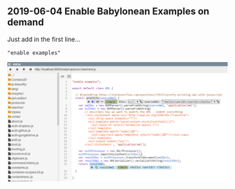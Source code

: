 ## 2019-06-04 Enable Babylonean Examples on demand


Just add in the first line...
```
"enable examples"
```


![](file_190604_014922.png)

